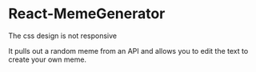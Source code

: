 # React-MemeGenerator
The css design is not responsive

It pulls out a random meme from an API and allows you to edit the text to create your own meme.
